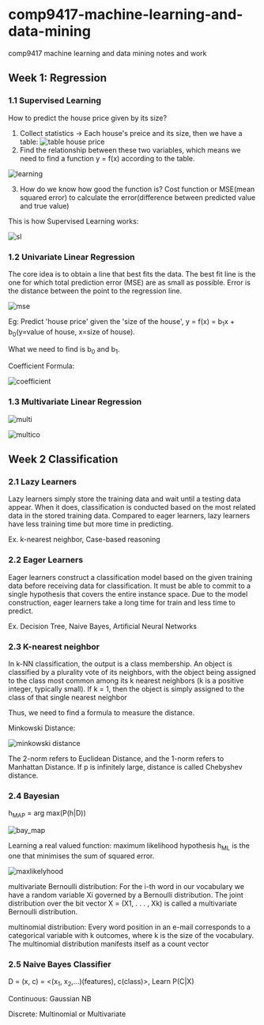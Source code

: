 # comp9417-machine-learning-and-data-mining
comp9417 machine learning and data mining notes and work

## Week 1: Regression

### 1.1 Supervised Learning
How to predict the house price given by its size?
1. Collect statistics -> Each house's preice and its size, then we have a table:
![table house price](https://github.com/fengdu78/Coursera-ML-AndrewNg-Notes/raw/master/images/44c68412e65e62686a96ad16f278571f.png)
2. Find the relationship between these two variables, which means we need to find a function y = f(x) according to the table.

![learning](https://github.com/fengdu78/Coursera-ML-AndrewNg-Notes/raw/master/images/8e76e65ca7098b74a2e9bc8e9577adfc.png)

3. How do we know how good the function is? Cost function or MSE(mean squared error) to calculate the error(difference between predicted value and true value)

This is how Supervised Learning works:

![sl](https://github.com/fengdu78/Coursera-ML-AndrewNg-Notes/raw/master/images/ad0718d6e5218be6e6fce9dc775a38e6.png)


### 1.2 Univariate Linear Regression
The core idea is to obtain a line that best fits the data. The best fit line is the one for which total prediction error (MSE) are as small as possible. Error is the distance between the point to the regression line.


![mse](https://i.imgur.com/vB3UAiH.jpg)

Eg:
Predict 'house price' given the 'size of the house', y = f(x) = b<sub>1</sub>x + b<sub>0</sub>(y=value of house, x=size of house).

What we need to find is b<sub>0</sub> and b<sub>1</sub>.

Coefficient Formula:

![coefficient](https://wikimedia.org/api/rest_v1/media/math/render/svg/8d2945202d09869511723ad4b0dfe5926cc3d2a0)

### 1.3 Multivariate Linear Regression

![multi](https://wikimedia.org/api/rest_v1/media/math/render/svg/8119b3ed1259aa8ff15166488548104b50a0f92e)

![multico](https://wikimedia.org/api/rest_v1/media/math/render/svg/6732e88e94d90d9e2ff8415882cb4ab1605790cb)


## Week 2 Classification
### 2.1 Lazy Learners
Lazy learners simply store the training data and wait until a testing data appear. When it does, classification is conducted based on the most related data in the stored training data. Compared to eager learners, lazy learners have less training time but more time in predicting.

Ex. k-nearest neighbor, Case-based reasoning

### 2.2 Eager Learners
Eager learners construct a classification model based on the given training data before receiving data for classification. It must be able to commit to a single hypothesis that covers the entire instance space. Due to the model construction, eager learners take a long time for train and less time to predict.

Ex. Decision Tree, Naive Bayes, Artificial Neural Networks

### 2.3 K-nearest neighbor
In k-NN classification, the output is a class membership. An object is classified by a plurality vote of its neighbors, with the object being assigned to the class most common among its k nearest neighbors (k is a positive integer, typically small). If k = 1, then the object is simply assigned to the class of that single nearest neighbor

Thus, we need to find a formula to measure the distance.

Minkowski Distance:

![minkowski distance](https://wikimedia.org/api/rest_v1/media/math/render/svg/4060cc840aeab9e41b5e47356088889e2e7a6f0f)

The 2-norm refers to Euclidean Distance, and the 1-norm refers to Manhattan Distance. If p is infinitely large, distance is called Chebyshev distance.

### 2.4 Bayesian
h<sub>MAP</sub> = arg max(P(h|D))

![bay_map](https://wikimedia.org/api/rest_v1/media/math/render/svg/874397c7e77a6d91ce7e04550c62d3b582248f91)

Learning a real valued function: maximum likelihood hypothesis h<sub>ML</sub> is the one that minimises the sum of squared error.

![maxlikelyhood](https://cdn-images-1.medium.com/max/1600/1*t4zrihvhtlZJZsvcX3jRjg.png)

multivariate Bernoulli distribution:
For the i-th word in our vocabulary we have a random variable Xi governed by a Bernoulli distribution. The joint distribution over the bit vector X = (X1, . . . , Xk) is called a multivariate Bernoulli distribution.

multinomial distribution:
Every word position in an e-mail corresponds to a categorical variable with k outcomes, where k is the size of the vocabulary. The multinomial distribution manifests itself as a count vector

### 2.5 Naive Bayes Classifier
D = (x, c) = <(x<sub>1</sub>, x<sub>2</sub>,...)(features), c(class)>,
Learn P(C|X)

Continuous: Gaussian NB

Discrete: Multinomial or Multivariate
